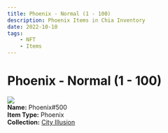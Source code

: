 ```yaml
---
title: Phoenix - Normal (1 - 100)
description: Phoenix Items in Chia Inventory
date: 2022-10-10
tags:
    - NFT
    - Items
---
```


# Phoenix - Normal (1 - 100)
<div class="item_thumbnail">
<img loading="lazy" src="https://fgq2hkbsonmdbklsk2tsq3bn6fk4dpyns5alnmy54f66xqvabu.arweave.net/KaGjqDJzWDCpclanKGwt8VXBvw2XQLaz-HeF968KgDc"><br/>
<div><strong>Name:</strong> Phoenix#500</div>
<div><strong>Item Type:</strong> Phoenix</div>
<div><strong>Collection:</strong> <a href="https://www.spacescan.io/xch/nft/collection/col1lend2dcn558km4wcwta4xnkfv3xpcmlp9kyt0m909emvfxechlyqdl5ndg">City Illusion</a></div>
</div>

